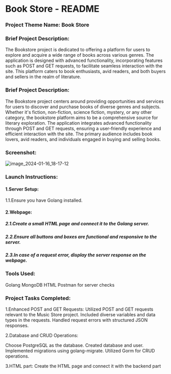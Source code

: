 # Book Store - README
### Project Theme Name: Book Store

### Brief Project Description:

The Bookstore project is dedicated to offering a platform for users to explore and acquire a wide range of books across various genres. The application is designed with advanced functionality, incorporating features such as POST and GET requests, to facilitate seamless interaction with the site. This platform caters to book enthusiasts, avid readers, and both buyers and sellers in the realm of literature.

### Brief Project Description:
The Bookstore project centers around providing opportunities and services for users to discover and purchase books of diverse genres and subjects. Whether it's fiction, non-fiction, science fiction, mystery, or any other category, the bookstore platform aims to be a comprehensive source for literary exploration. The application integrates advanced functionality through POST and GET requests, ensuring a user-friendly experience and efficient interaction with the site. The primary audience includes book lovers, avid readers, and individuals engaged in buying and selling books.

### Screenshot:
![image_2024-01-16_18-17-12](https://github.com/JustArys/Advanced-Programming/assets/122851835/aadbd608-1679-4bc2-b042-85bbcf036d3a)


### Launch Instructions:
#### 1.Server Setup:
1.1.Ensure you have Golang installed.
#### 2.Webpage:
##### 2.1.Create a small HTML page and connect it to the Golang server.
##### 2.2.Ensure all buttons and boxes are functional and responsive to the server.
##### 2.3.In case of a request error, display the server response on the webpage.

### Tools Used:
Golang
MongoDB
HTML
Postman for server checks

### Project Tasks Completed:

1.Enhanced POST and GET Requests:
Utilized POST and GET requests relevant to the Music Store project.
Included diverse variables and data types in the requests.
Handled request errors with structured JSON responses.

2.Database and CRUD Operations:

Choose PostgreSQL as the database.
Created database and user.
Implemented migrations using golang-migrate.
Utilized Gorm for CRUD operations.

3.HTML part:
Create the HTML page and connect it with the backend part
